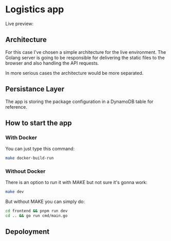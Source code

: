 # Logistics app

Live preview:

## Architecture

For this case I've chosen a simple architecture for the live environment. The Golang server is going to be responsible for delivering the static files to the browser and also handling the API requests.

In more serious cases the architecture would be more separated.

## Persistance Layer

The app is storing the package configuration in a DynamoDB table for reference.

## How to start the app

### With Docker

You can just type this command:

```bash
make docker-build-run
```

### Without Docker

There is an option to run it with MAKE but not sure it's gonna work:

```bash
make dev
```

But without MAKE you can simply do:

```bash
cd frontend && pnpm run dev
cd .. && go run cmd/main.go
```

## Depoloyment
